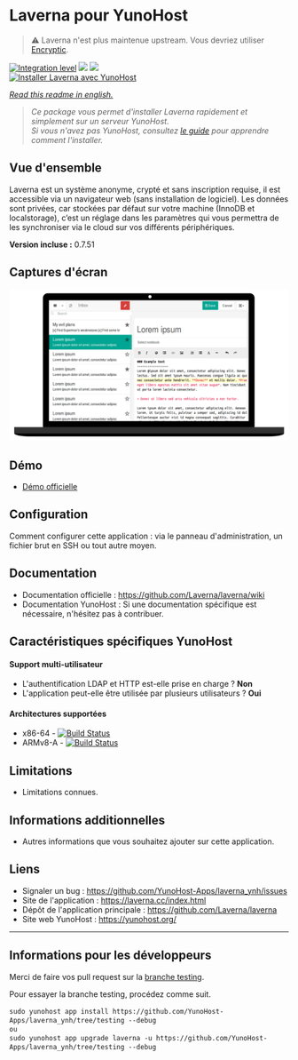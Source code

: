 # Laverna pour YunoHost

> :warning: Laverna n'est plus maintenue upstream. Vous devriez utiliser [Encryptic](https://github.com/YunoHost-Apps/encryptic_ynh).

[![Integration level](https://dash.yunohost.org/integration/laverna.svg)](https://dash.yunohost.org/appci/app/laverna) ![](https://ci-apps.yunohost.org/ci/badges/laverna.status.svg) ![](https://ci-apps.yunohost.org/ci/badges/laverna.maintain.svg)  
[![Installer Laverna avec YunoHost](https://install-app.yunohost.org/install-with-yunohost.png)](https://install-app.yunohost.org/?app=laverna)

*[Read this readme in english.](./README.md)* 

> *Ce package vous permet d'installer Laverna rapidement et simplement sur un serveur YunoHost.  
Si vous n'avez pas YunoHost, consultez [le guide](https://yunohost.org/#/install) pour apprendre comment l'installer.*

## Vue d'ensemble
Laverna est un système anonyme, crypté et sans inscription requise, il est accessible via un navigateur web (sans installation de logiciel).
Les données sont privées, car stockées par défaut sur votre machine (InnoDB et localstorage), c’est un réglage dans les paramètres qui vous permettra de les synchroniser via le cloud sur vos différents périphériques.

**Version incluse :** 0.7.51

## Captures d'écran

![](sources/laverna.png)

## Démo

* [Démo officielle](https://laverna.cc/app/)

## Configuration

Comment configurer cette application : via le panneau d'administration, un fichier brut en SSH ou tout autre moyen.

## Documentation

 * Documentation officielle : https://github.com/Laverna/laverna/wiki
 * Documentation YunoHost : Si une documentation spécifique est nécessaire, n'hésitez pas à contribuer.

## Caractéristiques spécifiques YunoHost

#### Support multi-utilisateur

* L'authentification LDAP et HTTP est-elle prise en charge ? **Non**
* L'application peut-elle être utilisée par plusieurs utilisateurs ? **Oui**

#### Architectures supportées

* x86-64 - [![Build Status](https://ci-apps.yunohost.org/ci/logs/laverna%20%28Apps%29.svg)](https://ci-apps.yunohost.org/ci/apps/laverna/)
* ARMv8-A - [![Build Status](https://ci-apps-arm.yunohost.org/ci/logs/laverna%20%28Apps%29.svg)](https://ci-apps-arm.yunohost.org/ci/apps/laverna/)

## Limitations

* Limitations connues.

## Informations additionnelles

* Autres informations que vous souhaitez ajouter sur cette application.

## Liens

 * Signaler un bug : https://github.com/YunoHost-Apps/laverna_ynh/issues
 * Site de l'application : https://laverna.cc/index.html
 * Dépôt de l'application principale : https://github.com/Laverna/laverna
 * Site web YunoHost : https://yunohost.org/

---

## Informations pour les développeurs

Merci de faire vos pull request sur la [branche testing](https://github.com/YunoHost-Apps/laverna_ynh/tree/testing).

Pour essayer la branche testing, procédez comme suit.
```
sudo yunohost app install https://github.com/YunoHost-Apps/laverna_ynh/tree/testing --debug
ou
sudo yunohost app upgrade laverna -u https://github.com/YunoHost-Apps/laverna_ynh/tree/testing --debug
```
